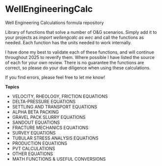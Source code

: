 # WellEngineeringCalc
Well Engineering Calculations formula repository

Library of functions that solve a number of O&G scenarios. Simply add it to your projects as _import wellengcalc as wec_ and call the functions as needed. Each function has the units needed to work internally.

I have done my best to validate each of these functions, and will continue throughout 2025 to reverify them. Where possible I have listed the source of each for your own review. There is no guarantee the functions are correct, so please do your due diligence when using these calculations.

If you find errors, please feel free to let me know!

**Topics**
* VELOCITY, RHEOLOGY, FRICTION EQUATIONS
* DELTA-PRESSURE EQUATIONS
* SETTLING AND TRANSPORT EQUATIONS
* ALPHA BETA PACKING
* GRAVEL PACK SLURRY EQUATIONS
* SANDOUT EQUATIONS
* FRACTURE MECHANICS EQUATIONS
* SURVEY EQUATIONS
* TUBULAR STRESS ANALYSIS EQUATIONS
* PRODUCTION EQUATIONS
* PVT CALCULATIONS
* OTHER EQUATIONS
* MATH FUNCTIONS & USEFUL CONVERSIONS
